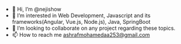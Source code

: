 - 👋 Hi, I’m @nejishow
- 👀 I’m interested in Web Development, Javascript and its frameworks(Angular, Vue.js, Node.js), Java, SpringBoot 
- 💞️ I’m looking to collaborate on any project regarding these topics.
- 📫 How to reach me ashrafmohamedaa253@gmail.com

<!---
nejishow/nejishow is a ✨ special ✨ repository because its `README.md` (this file) appears on your GitHub profile.
You can click the Preview link to take a look at your changes.
--->
